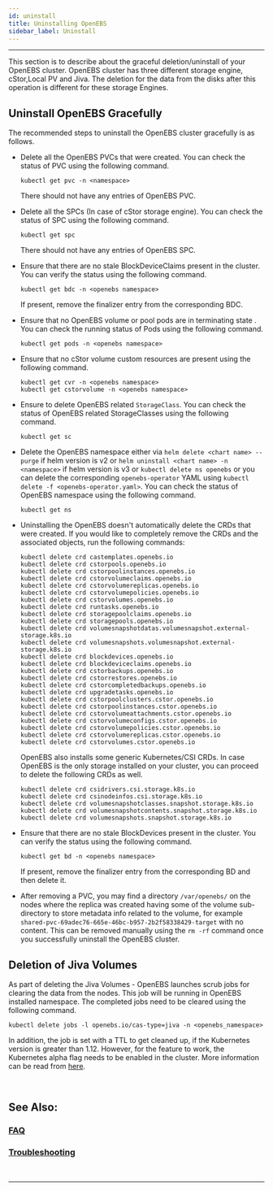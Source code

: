 ```yaml
---
id: uninstall
title: Uninstalling OpenEBS
sidebar_label: Uninstall
---
```

------

This section is to describe about the graceful deletion/uninstall of your OpenEBS cluster. OpenEBS cluster has three different storage engine, cStor,Local PV and Jiva. The deletion for the data from the disks after this operation is different for these storage Engines. 

## Uninstall OpenEBS Gracefully

The recommended steps to uninstall the OpenEBS cluster gracefully is as follows.

- Delete all the OpenEBS PVCs that were created. You can check the status of PVC using the following command. 

  ```
  kubectl get pvc -n <namespace>
  ```

  There should not have any entries of OpenEBS PVC.

- Delete all the SPCs (In case of cStor storage engine).  You can check the status of SPC using the following command.

  ```
  kubectl get spc 
  ```

  There should not have any entries of OpenEBS SPC. 
  
- Ensure that there are no stale BlockDeviceClaims present in the cluster. You can verify the status using the following command. 
  
  ```
  kubectl get bdc -n <openebs namespace>
  ```
  
  If present, remove the finalizer entry from the corresponding BDC.

- Ensure that no OpenEBS volume or pool pods are in terminating state . You can check the running status of Pods using the following command.

  ```
  kubectl get pods -n <openebs namespace>
  ```

- Ensure that no cStor volume custom resources are present using the following command.

  ```
  kubectl get cvr -n <openebs namespace>
  kubectl get cstorvolume -n <openebs namespace>
  ```

- Ensure to delete OpenEBS related `StorageClass`. You can check the status of OpenEBS related StorageClasses using the following command.

  ```
  kubectl get sc
  ```

- Delete the OpenEBS namespace either via `helm delete <chart name> --purge` if helm version is v2 or `helm uninstall <chart name> -n <namespace>` if helm version is v3 or `kubectl delete ns openebs` or you can delete the corresponding `openebs-operator` YAML using `kubectl delete -f <openebs-operator.yaml>`. You can check the status of OpenEBS namespace using the following command.

  ```
  kubectl get ns
  ```

- Uninstalling the OpenEBS doesn't automatically delete the CRDs that were created. If you would like to completely remove the CRDs and the associated objects, run the following commands:

  ```
  kubectl delete crd castemplates.openebs.io
  kubectl delete crd cstorpools.openebs.io
  kubectl delete crd cstorpoolinstances.openebs.io
  kubectl delete crd cstorvolumeclaims.openebs.io
  kubectl delete crd cstorvolumereplicas.openebs.io
  kubectl delete crd cstorvolumepolicies.openebs.io
  kubectl delete crd cstorvolumes.openebs.io
  kubectl delete crd runtasks.openebs.io
  kubectl delete crd storagepoolclaims.openebs.io
  kubectl delete crd storagepools.openebs.io
  kubectl delete crd volumesnapshotdatas.volumesnapshot.external-storage.k8s.io
  kubectl delete crd volumesnapshots.volumesnapshot.external-storage.k8s.io
  kubectl delete crd blockdevices.openebs.io
  kubectl delete crd blockdeviceclaims.openebs.io
  kubectl delete crd cstorbackups.openebs.io
  kubectl delete crd cstorrestores.openebs.io
  kubectl delete crd cstorcompletedbackups.openebs.io
  kubectl delete crd upgradetasks.openebs.io
  kubectl delete crd cstorpoolclusters.cstor.openebs.io
  kubectl delete crd cstorpoolinstances.cstor.openebs.io
  kubectl delete crd cstorvolumeattachments.cstor.openebs.io
  kubectl delete crd cstorvolumeconfigs.cstor.openebs.io
  kubectl delete crd cstorvolumepolicies.cstor.openebs.io
  kubectl delete crd cstorvolumereplicas.cstor.openebs.io
  kubectl delete crd cstorvolumes.cstor.openebs.io
  ```

  OpenEBS also installs some generic Kubernetes/CSI CRDs. In case OpenEBS is the only storage installed on your cluster, you can proceed to delete the following CRDs as well. 
  ```
  kubectl delete crd csidrivers.csi.storage.k8s.io
  kubectl delete crd csinodeinfos.csi.storage.k8s.io
  kubectl delete crd volumesnapshotclasses.snapshot.storage.k8s.io
  kubectl delete crd volumesnapshotcontents.snapshot.storage.k8s.io
  kubectl delete crd volumesnapshots.snapshot.storage.k8s.io
  ```


- Ensure that there are no stale BlockDevices present in the cluster. You can verify the status using the following command. 
  
  ```
  kubectl get bd -n <openebs namespace>
  ```
  
  If present, remove the finalizer entry from the corresponding BD and then delete it.
  
- After removing a PVC, you may find a directory `/var/openebs/` on the nodes where the replica was created having some of the volume sub-directory to store metadata info related to the volume, for example `shared-pvc-69adec76-665e-46bc-b957-2b2f58338429-target` with no content. This can be removed manually using the `rm -rf` command once you successfully uninstall the OpenEBS cluster.


## Deletion of Jiva Volumes

As part of deleting the Jiva Volumes - OpenEBS launches scrub jobs for clearing the data from the nodes.  This job will be running in OpenEBS installed namespace. The completed jobs need to be cleared using the following command.

```
kubectl delete jobs -l openebs.io/cas-type=jiva -n <openebs_namespace>
```

In addition, the job is set with a TTL to get cleaned up, if the Kubernetes version is greater than 1.12. However, for the feature to work, the Kubernetes alpha flag needs to be enabled in the cluster. More information can be read from [here](https://kubernetes.io/docs/concepts/workloads/controllers/jobs-run-to-completion/#clean-up-finished-jobs-automatically).

<br>

## See Also:

### [FAQ](/v210/docs/next/faq.html)

### [Troubleshooting](/v210/docs/next/troubleshooting.html)

<br>

<hr>
<br>



